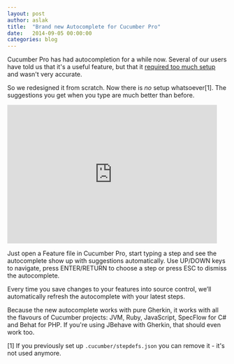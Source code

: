 ```yaml
---
layout: post
author: aslak
title:  "Brand new Autocomplete for Cucumber Pro"
date:   2014-09-05 00:00:00
categories: blog
---
```

Cucumber Pro has had autocompletion for a while now. Several of our users have told us that it's a useful feature, but that it [required too much setup](https://cucumber.pro/blog/2014/01/25/a-sneak-peek-at-cucumber-pro.html) and wasn't very accurate.

So we redesigned it from scratch. Now there is *no* setup whatsoever[1]. The suggestions you get when you type are much better than before.

<iframe class="wistia_embed" name="wistia_embed" src="http://fast.wistia.net/embed/iframe/otyzmtbfqt?canonicalUrl=https%3A%2F%2Fcucumber.wistia.com%2Fmedias%2Fotyzmtbfqt&canonicalTitle=autocomplete%20redesigned%20-%20cucumber" allowtransparency="true" frameborder="0" scrolling="no" width="480" height="318"></iframe>

Just open a Feature file in Cucumber Pro, start typing a step and see the autocomplete show up with suggestions automatically. Use UP/DOWN keys to navigate, press ENTER/RETURN to choose a step or press ESC to dismiss the autocomplete.

Every time you save changes to your features into source control, we’ll automatically refresh the autocomplete with your latest steps.

Because the new autocomplete works with pure Gherkin, it works with all the flavours of Cucumber projects: JVM, Ruby, JavaScript, SpecFlow for C# and Behat for PHP. If you're using JBehave with Gherkin, that should even work too.

[1] If you previously set up `.cucumber/stepdefs.json` you can remove it - it's not used anymore.
